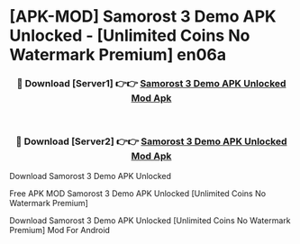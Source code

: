 # [APK-MOD] Samorost 3 Demo APK Unlocked - [Unlimited Coins No Watermark Premium] en06a



<div align="center">
<h3>🔴 Download [Server1] 👉👉 <a href="https://momento.my/?title=Samorost_3_Demo_APK_Unlocked">Samorost 3 Demo APK Unlocked Mod Apk</a></h3><br>

<h3>🔴 Download [Server2] 👉👉 <a href="https://momento.my/?title=Samorost_3_Demo_APK_Unlocked">Samorost 3 Demo APK Unlocked Mod Apk</a></h3>
</div>



Download Samorost 3 Demo APK Unlocked 

Free APK MOD Samorost 3 Demo APK Unlocked [Unlimited Coins No Watermark Premium]

Download Samorost 3 Demo APK Unlocked [Unlimited Coins No Watermark Premium] Mod For Android
